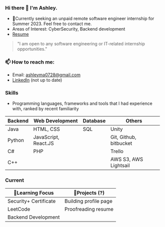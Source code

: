 ### Hi there 👋 I'm Ashley.
- 🤔Currently seeking an unpaid remote software engineer internship for Summer 2023. Feel free to contact me. 
- Areas of Interest: CyberSecurity, Backend development
- [Resume](https://drive.google.com/file/d/1KUzUJisgLrA4M6KroZA-YTkTUbKKwlaR/view?usp=share_link)
> "I am open to any software engineering or IT-related internship opportunities."
### 📫 How to reach me:
- Email: ashleyma0728@gmail.com
- [LinkedIn](https://www.linkedin.com/in/yuehongxiao-ma/) (not up to date)

### Skills
- Programming languages, frameworks and tools that I had experience with, ranked by recent familiarity
  
|Backend|Web Development|Database|Others|
|-------------|-------------| -----|-----|
|Java|HTML, CSS|SQL|Unity|
|Python|JavaScript, React.JS||Git, Github,  bitbucket|
|C# |PHP||Trello|
|C++ |||AWS S3, AWS Lightsail|
### Current
|🌱Learning Focus|🔭Projects (?)|
|-------------|-------------| 
|Security+ Certificate|Building profile page|
|LeetCode|Proofreading resume|
|Backend Development ||


<!--
**ashleyyma6/ashleyyma6** is a ✨ _special_ ✨ repository because its `README.md` (this file) appears on your GitHub profile.

Here are some ideas to get you started:

- 🔭 I’m currently working on ...
- 🌱 I’m currently learning ...
- 👯 I’m looking to collaborate on ...
- 🤔 I’m looking for help with ...
- 💬 Ask me about ...
- 📫 How to reach me: ...
- 😄 Pronouns: ...
- ⚡ Fun fact: ...
-->

